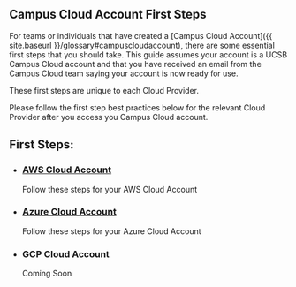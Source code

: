 ## Campus Cloud Account First Steps
For teams or individuals that have created a [Campus Cloud Account]({{ site.baseurl }}/glossary#campuscloudaccount), there are some essential first steps that you should take.
This guide assumes your account is a UCSB Campus Cloud account and that you have received an email from the Campus Cloud team saying your account is now ready for use.  

These first steps are unique to each Cloud Provider. 



Please follow the first step best practices below for the relevant Cloud Provider after you access you Campus Cloud account.

## First Steps:

* ### [AWS Cloud Account](awsfirststeps)
    Follow these steps for your AWS Cloud Account

* ### [Azure Cloud Account](azurefirststeps)
    Follow these steps for your Azure Cloud Account

* ### GCP Cloud Account
    Coming Soon


